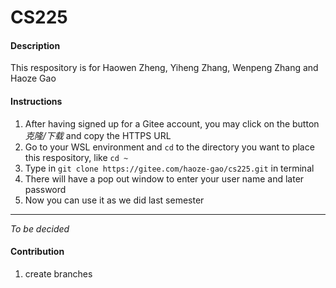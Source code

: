 # CS225

#### Description
This respository is for Haowen Zheng, Yiheng Zhang, Wenpeng Zhang and Haoze Gao

#### Instructions

1.  After having signed up for a Gitee account, you may click on the button *克隆/下载* and copy the HTTPS URL
2.  Go to your WSL environment and `cd` to the directory you want to place this respository, like `cd ~`
3.  Type in `git clone https://gitee.com/haoze-gao/cs225.git` in terminal
4.  There will have a pop out window to enter your user name and later password
5.  Now you can use it as we did last semester

---
*To be decided*

#### Contribution

1.  create branches

